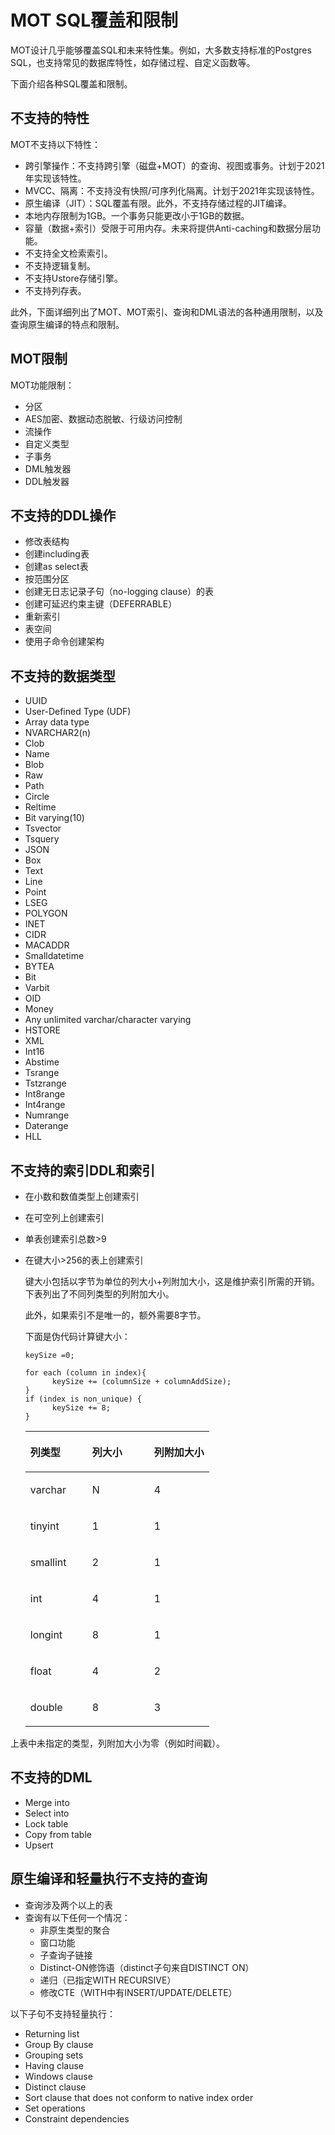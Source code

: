 # MOT SQL覆盖和限制<a name="ZH-CN_TOPIC_0289900340"></a>

MOT设计几乎能够覆盖SQL和未来特性集。例如，大多数支持标准的Postgres SQL，也支持常见的数据库特性，如存储过程、自定义函数等。

下面介绍各种SQL覆盖和限制。

## 不支持的特性<a name="zh-cn_topic_0283137737_zh-cn_topic_0280525140_section59525326"></a>

MOT不支持以下特性：

-   跨引擎操作：不支持跨引擎（磁盘+MOT）的查询、视图或事务。计划于2021年实现该特性。
-   MVCC、隔离：不支持没有快照/可序列化隔离。计划于2021年实现该特性。
-   原生编译（JIT）：SQL覆盖有限。此外，不支持存储过程的JIT编译。
-   本地内存限制为1GB。一个事务只能更改小于1GB的数据。
-   容量（数据+索引）受限于可用内存。未来将提供Anti-caching和数据分层功能。
-   不支持全文检索索引。
-   不支持逻辑复制。
-   不支持Ustore存储引擎。
-   不支持列存表。

此外，下面详细列出了MOT、MOT索引、查询和DML语法的各种通用限制，以及查询原生编译的特点和限制。

## MOT限制<a name="zh-cn_topic_0283137737_zh-cn_topic_0280525140_section65965888"></a>

MOT功能限制：

-   分区
-   AES加密、数据动态脱敏、行级访问控制
-   流操作
-   自定义类型
-   子事务
-   DML触发器
-   DDL触发器

## 不支持的DDL操作<a name="zh-cn_topic_0283137737_zh-cn_topic_0280525140_section56822082"></a>

-   修改表结构
-   创建including表
-   创建as select表
-   按范围分区
-   创建无日志记录子句（no-logging clause）的表
-   创建可延迟约束主键（DEFERRABLE）
-   重新索引
-   表空间
-   使用子命令创建架构

##  不支持的数据类型

- UUID
- User-Defined Type (UDF)
- Array data type
- NVARCHAR2(n)
- Clob
- Name
- Blob
- Raw
- Path
- Circle
- Reltime
- Bit varying(10)
- Tsvector
- Tsquery
- JSON
- Box
- Text
- Line
- Point
- LSEG
- POLYGON
- INET
- CIDR
- MACADDR
- Smalldatetime
- BYTEA
- Bit
- Varbit
- OID
- Money
- Any unlimited varchar/character varying
- HSTORE
- XML
- Int16
- Abstime
- Tsrange
- Tstzrange
- Int8range
- Int4range
- Numrange
- Daterange
- HLL

## 不支持的索引DDL和索引<a name="zh-cn_topic_0283137737_zh-cn_topic_0280525140_section39185923"></a>

-   在小数和数值类型上创建索引
-   在可空列上创建索引
-   单表创建索引总数\>9
-   在键大小\>256的表上创建索引

    键大小包括以字节为单位的列大小+列附加大小，这是维护索引所需的开销。下表列出了不同列类型的列附加大小。

    此外，如果索引不是唯一的，额外需要8字节。

    下面是伪代码计算键大小：

    ```
    keySize =0; 
      
    for each (column in index){ 
          keySize += (columnSize + columnAddSize); 
    } 
    if (index is non_unique) { 
          keySize += 8; 
    }
    ```

    <a name="zh-cn_topic_0283137737_zh-cn_topic_0280525140_table4434407"></a>
    <table><thead align="left"><tr id="zh-cn_topic_0283137737_zh-cn_topic_0280525140_row30989376"><th class="cellrowborder" valign="top" width="33.673367336733676%" id="mcps1.1.4.1.1"><p id="zh-cn_topic_0283137737_zh-cn_topic_0280525140_p27111510"><a name="zh-cn_topic_0283137737_zh-cn_topic_0280525140_p27111510"></a><a name="zh-cn_topic_0283137737_zh-cn_topic_0280525140_p27111510"></a>列类型</p>
    </th>
    <th class="cellrowborder" valign="top" width="33.673367336733676%" id="mcps1.1.4.1.2"><p id="zh-cn_topic_0283137737_zh-cn_topic_0280525140_p48548738"><a name="zh-cn_topic_0283137737_zh-cn_topic_0280525140_p48548738"></a><a name="zh-cn_topic_0283137737_zh-cn_topic_0280525140_p48548738"></a>列大小</p>
    </th>
    <th class="cellrowborder" valign="top" width="32.653265326532654%" id="mcps1.1.4.1.3"><p id="zh-cn_topic_0283137737_zh-cn_topic_0280525140_p40133673"><a name="zh-cn_topic_0283137737_zh-cn_topic_0280525140_p40133673"></a><a name="zh-cn_topic_0283137737_zh-cn_topic_0280525140_p40133673"></a>列附加大小</p>
    </th>
    </tr>
    </thead>
    <tbody><tr id="zh-cn_topic_0283137737_zh-cn_topic_0280525140_row29602101"><td class="cellrowborder" valign="top" width="33.673367336733676%" headers="mcps1.1.4.1.1 "><p id="zh-cn_topic_0283137737_zh-cn_topic_0280525140_p48960014"><a name="zh-cn_topic_0283137737_zh-cn_topic_0280525140_p48960014"></a><a name="zh-cn_topic_0283137737_zh-cn_topic_0280525140_p48960014"></a>varchar</p>
    </td>
    <td class="cellrowborder" valign="top" width="33.673367336733676%" headers="mcps1.1.4.1.2 "><p id="zh-cn_topic_0283137737_zh-cn_topic_0280525140_p6338203"><a name="zh-cn_topic_0283137737_zh-cn_topic_0280525140_p6338203"></a><a name="zh-cn_topic_0283137737_zh-cn_topic_0280525140_p6338203"></a>N</p>
    </td>
    <td class="cellrowborder" valign="top" width="32.653265326532654%" headers="mcps1.1.4.1.3 "><p id="zh-cn_topic_0283137737_zh-cn_topic_0280525140_p43632453"><a name="zh-cn_topic_0283137737_zh-cn_topic_0280525140_p43632453"></a><a name="zh-cn_topic_0283137737_zh-cn_topic_0280525140_p43632453"></a>4</p>
    </td>
    </tr>
    <tr id="zh-cn_topic_0283137737_zh-cn_topic_0280525140_row57147760"><td class="cellrowborder" valign="top" width="33.673367336733676%" headers="mcps1.1.4.1.1 "><p id="zh-cn_topic_0283137737_zh-cn_topic_0280525140_p65565839"><a name="zh-cn_topic_0283137737_zh-cn_topic_0280525140_p65565839"></a><a name="zh-cn_topic_0283137737_zh-cn_topic_0280525140_p65565839"></a>tinyint</p>
    </td>
    <td class="cellrowborder" valign="top" width="33.673367336733676%" headers="mcps1.1.4.1.2 "><p id="zh-cn_topic_0283137737_zh-cn_topic_0280525140_p9232767"><a name="zh-cn_topic_0283137737_zh-cn_topic_0280525140_p9232767"></a><a name="zh-cn_topic_0283137737_zh-cn_topic_0280525140_p9232767"></a>1</p>
    </td>
    <td class="cellrowborder" valign="top" width="32.653265326532654%" headers="mcps1.1.4.1.3 "><p id="zh-cn_topic_0283137737_zh-cn_topic_0280525140_p9656680"><a name="zh-cn_topic_0283137737_zh-cn_topic_0280525140_p9656680"></a><a name="zh-cn_topic_0283137737_zh-cn_topic_0280525140_p9656680"></a>1</p>
    </td>
    </tr>
    <tr id="zh-cn_topic_0283137737_zh-cn_topic_0280525140_row19801257"><td class="cellrowborder" valign="top" width="33.673367336733676%" headers="mcps1.1.4.1.1 "><p id="zh-cn_topic_0283137737_zh-cn_topic_0280525140_p60397945"><a name="zh-cn_topic_0283137737_zh-cn_topic_0280525140_p60397945"></a><a name="zh-cn_topic_0283137737_zh-cn_topic_0280525140_p60397945"></a>smallint</p>
    </td>
    <td class="cellrowborder" valign="top" width="33.673367336733676%" headers="mcps1.1.4.1.2 "><p id="zh-cn_topic_0283137737_zh-cn_topic_0280525140_p60395349"><a name="zh-cn_topic_0283137737_zh-cn_topic_0280525140_p60395349"></a><a name="zh-cn_topic_0283137737_zh-cn_topic_0280525140_p60395349"></a>2</p>
    </td>
    <td class="cellrowborder" valign="top" width="32.653265326532654%" headers="mcps1.1.4.1.3 "><p id="zh-cn_topic_0283137737_zh-cn_topic_0280525140_p60185126"><a name="zh-cn_topic_0283137737_zh-cn_topic_0280525140_p60185126"></a><a name="zh-cn_topic_0283137737_zh-cn_topic_0280525140_p60185126"></a>1</p>
    </td>
    </tr>
    <tr id="zh-cn_topic_0283137737_zh-cn_topic_0280525140_row4795230"><td class="cellrowborder" valign="top" width="33.673367336733676%" headers="mcps1.1.4.1.1 "><p id="zh-cn_topic_0283137737_zh-cn_topic_0280525140_p52869369"><a name="zh-cn_topic_0283137737_zh-cn_topic_0280525140_p52869369"></a><a name="zh-cn_topic_0283137737_zh-cn_topic_0280525140_p52869369"></a>int</p>
    </td>
    <td class="cellrowborder" valign="top" width="33.673367336733676%" headers="mcps1.1.4.1.2 "><p id="zh-cn_topic_0283137737_zh-cn_topic_0280525140_p54560509"><a name="zh-cn_topic_0283137737_zh-cn_topic_0280525140_p54560509"></a><a name="zh-cn_topic_0283137737_zh-cn_topic_0280525140_p54560509"></a>4</p>
    </td>
    <td class="cellrowborder" valign="top" width="32.653265326532654%" headers="mcps1.1.4.1.3 "><p id="zh-cn_topic_0283137737_zh-cn_topic_0280525140_p57325072"><a name="zh-cn_topic_0283137737_zh-cn_topic_0280525140_p57325072"></a><a name="zh-cn_topic_0283137737_zh-cn_topic_0280525140_p57325072"></a>1</p>
    </td>
    </tr>
    <tr id="zh-cn_topic_0283137737_zh-cn_topic_0280525140_row46163608"><td class="cellrowborder" valign="top" width="33.673367336733676%" headers="mcps1.1.4.1.1 "><p id="zh-cn_topic_0283137737_zh-cn_topic_0280525140_p48264776"><a name="zh-cn_topic_0283137737_zh-cn_topic_0280525140_p48264776"></a><a name="zh-cn_topic_0283137737_zh-cn_topic_0280525140_p48264776"></a>longint</p>
    </td>
    <td class="cellrowborder" valign="top" width="33.673367336733676%" headers="mcps1.1.4.1.2 "><p id="zh-cn_topic_0283137737_zh-cn_topic_0280525140_p17132764"><a name="zh-cn_topic_0283137737_zh-cn_topic_0280525140_p17132764"></a><a name="zh-cn_topic_0283137737_zh-cn_topic_0280525140_p17132764"></a>8</p>
    </td>
    <td class="cellrowborder" valign="top" width="32.653265326532654%" headers="mcps1.1.4.1.3 "><p id="zh-cn_topic_0283137737_zh-cn_topic_0280525140_p45576637"><a name="zh-cn_topic_0283137737_zh-cn_topic_0280525140_p45576637"></a><a name="zh-cn_topic_0283137737_zh-cn_topic_0280525140_p45576637"></a>1</p>
    </td>
    </tr>
    <tr id="zh-cn_topic_0283137737_zh-cn_topic_0280525140_row7536549"><td class="cellrowborder" valign="top" width="33.673367336733676%" headers="mcps1.1.4.1.1 "><p id="zh-cn_topic_0283137737_zh-cn_topic_0280525140_p6480739"><a name="zh-cn_topic_0283137737_zh-cn_topic_0280525140_p6480739"></a><a name="zh-cn_topic_0283137737_zh-cn_topic_0280525140_p6480739"></a>float</p>
    </td>
    <td class="cellrowborder" valign="top" width="33.673367336733676%" headers="mcps1.1.4.1.2 "><p id="zh-cn_topic_0283137737_zh-cn_topic_0280525140_p55177890"><a name="zh-cn_topic_0283137737_zh-cn_topic_0280525140_p55177890"></a><a name="zh-cn_topic_0283137737_zh-cn_topic_0280525140_p55177890"></a>4</p>
    </td>
    <td class="cellrowborder" valign="top" width="32.653265326532654%" headers="mcps1.1.4.1.3 "><p id="zh-cn_topic_0283137737_zh-cn_topic_0280525140_p40224138"><a name="zh-cn_topic_0283137737_zh-cn_topic_0280525140_p40224138"></a><a name="zh-cn_topic_0283137737_zh-cn_topic_0280525140_p40224138"></a>2</p>
    </td>
    </tr>
    <tr id="zh-cn_topic_0283137737_zh-cn_topic_0280525140_row26472924"><td class="cellrowborder" valign="top" width="33.673367336733676%" headers="mcps1.1.4.1.1 "><p id="zh-cn_topic_0283137737_zh-cn_topic_0280525140_p63932115"><a name="zh-cn_topic_0283137737_zh-cn_topic_0280525140_p63932115"></a><a name="zh-cn_topic_0283137737_zh-cn_topic_0280525140_p63932115"></a>double</p>
    </td>
    <td class="cellrowborder" valign="top" width="33.673367336733676%" headers="mcps1.1.4.1.2 "><p id="zh-cn_topic_0283137737_zh-cn_topic_0280525140_p11118855"><a name="zh-cn_topic_0283137737_zh-cn_topic_0280525140_p11118855"></a><a name="zh-cn_topic_0283137737_zh-cn_topic_0280525140_p11118855"></a>8</p>
    </td>
    <td class="cellrowborder" valign="top" width="32.653265326532654%" headers="mcps1.1.4.1.3 "><p id="zh-cn_topic_0283137737_zh-cn_topic_0280525140_p28212063"><a name="zh-cn_topic_0283137737_zh-cn_topic_0280525140_p28212063"></a><a name="zh-cn_topic_0283137737_zh-cn_topic_0280525140_p28212063"></a>3</p>
    </td>
    </tr>
    </tbody>
    </table>


上表中未指定的类型，列附加大小为零（例如时间戳）。

## 不支持的DML<a name="zh-cn_topic_0283137737_zh-cn_topic_0280525140_section17128987"></a>

-   Merge into
-   Select into
-   Lock table
-   Copy from table
-   Upsert

## 原生编译和轻量执行不支持的查询<a name="zh-cn_topic_0283137737_zh-cn_topic_0280525140_section19943160"></a>

-   查询涉及两个以上的表
-   查询有以下任何一个情况：
    -   非原生类型的聚合
    -   窗口功能
    -   子查询子链接
    -   Distinct-ON修饰语（distinct子句来自DISTINCT ON）
    -   递归（已指定WITH RECURSIVE）
    -   修改CTE（WITH中有INSERT/UPDATE/DELETE）


以下子句不支持轻量执行：

-   Returning list
-   Group By clause
-   Grouping sets
-   Having clause
-   Windows clause
-   Distinct clause
-   Sort clause that does not conform to native index order
-   Set operations
-   Constraint dependencies

